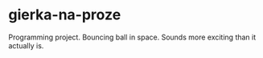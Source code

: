 # gierka-na-proze
Programming project. Bouncing ball in space. Sounds more exciting than it actually is.
